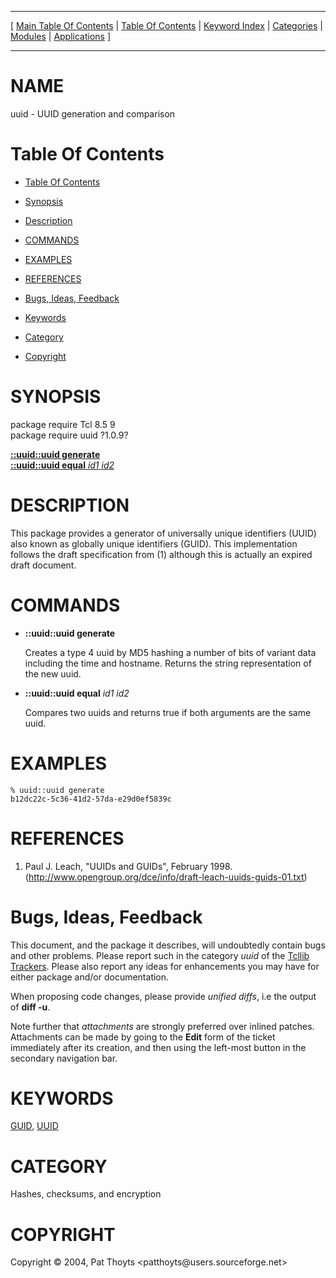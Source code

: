 
[//000000001]: # (uuid \- uuid)
[//000000002]: # (Generated from file 'uuid\.man' by tcllib/doctools with format 'markdown')
[//000000003]: # (Copyright &copy; 2004, Pat Thoyts <patthoyts@users\.sourceforge\.net>)
[//000000004]: # (uuid\(n\) 1\.0\.9 tcllib "uuid")

<hr> [ <a href="../../../../toc.md">Main Table Of Contents</a> &#124; <a
href="../../../toc.md">Table Of Contents</a> &#124; <a
href="../../../../index.md">Keyword Index</a> &#124; <a
href="../../../../toc0.md">Categories</a> &#124; <a
href="../../../../toc1.md">Modules</a> &#124; <a
href="../../../../toc2.md">Applications</a> ] <hr>

# NAME

uuid \- UUID generation and comparison

# <a name='toc'></a>Table Of Contents

  - [Table Of Contents](#toc)

  - [Synopsis](#synopsis)

  - [Description](#section1)

  - [COMMANDS](#section2)

  - [EXAMPLES](#section3)

  - [REFERENCES](#section4)

  - [Bugs, Ideas, Feedback](#section5)

  - [Keywords](#keywords)

  - [Category](#category)

  - [Copyright](#copyright)

# <a name='synopsis'></a>SYNOPSIS

package require Tcl 8\.5 9  
package require uuid ?1\.0\.9?  

[__::uuid::uuid generate__](#1)  
[__::uuid::uuid equal__ *id1* *id2*](#2)  

# <a name='description'></a>DESCRIPTION

This package provides a generator of universally unique identifiers \(UUID\) also
known as globally unique identifiers \(GUID\)\. This implementation follows the
draft specification from \(1\) although this is actually an expired draft
document\.

# <a name='section2'></a>COMMANDS

  - <a name='1'></a>__::uuid::uuid generate__

    Creates a type 4 uuid by MD5 hashing a number of bits of variant data
    including the time and hostname\. Returns the string representation of the
    new uuid\.

  - <a name='2'></a>__::uuid::uuid equal__ *id1* *id2*

    Compares two uuids and returns true if both arguments are the same uuid\.

# <a name='section3'></a>EXAMPLES

    % uuid::uuid generate
    b12dc22c-5c36-41d2-57da-e29d0ef5839c

# <a name='section4'></a>REFERENCES

  1. Paul J\. Leach, "UUIDs and GUIDs", February 1998\.
     \([http://www\.opengroup\.org/dce/info/draft\-leach\-uuids\-guids\-01\.txt](http://www\.opengroup\.org/dce/info/draft\-leach\-uuids\-guids\-01\.txt)\)

# <a name='section5'></a>Bugs, Ideas, Feedback

This document, and the package it describes, will undoubtedly contain bugs and
other problems\. Please report such in the category *uuid* of the [Tcllib
Trackers](http://core\.tcl\.tk/tcllib/reportlist)\. Please also report any ideas
for enhancements you may have for either package and/or documentation\.

When proposing code changes, please provide *unified diffs*, i\.e the output of
__diff \-u__\.

Note further that *attachments* are strongly preferred over inlined patches\.
Attachments can be made by going to the __Edit__ form of the ticket
immediately after its creation, and then using the left\-most button in the
secondary navigation bar\.

# <a name='keywords'></a>KEYWORDS

[GUID](\.\./\.\./\.\./\.\./index\.md\#guid), [UUID](\.\./\.\./\.\./\.\./index\.md\#uuid)

# <a name='category'></a>CATEGORY

Hashes, checksums, and encryption

# <a name='copyright'></a>COPYRIGHT

Copyright &copy; 2004, Pat Thoyts <patthoyts@users\.sourceforge\.net>
